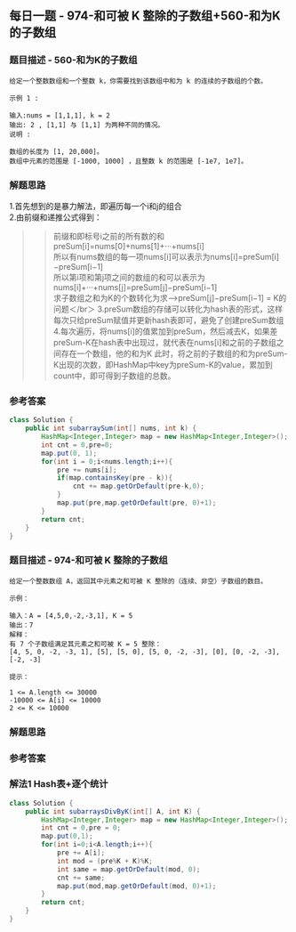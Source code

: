 ## 每日一题 - 974-和可被 K 整除的子数组+560-和为K的子数组


### 题目描述 - 560-和为K的子数组
```
给定一个整数数组和一个整数 k，你需要找到该数组中和为 k 的连续的子数组的个数。

示例 1 :

输入:nums = [1,1,1], k = 2
输出: 2 , [1,1] 与 [1,1] 为两种不同的情况。
说明 :

数组的长度为 [1, 20,000]。
数组中元素的范围是 [-1000, 1000] ，且整数 k 的范围是 [-1e7, 1e7]。

```
### 解题思路
1.首先想到的是暴力解法，即遍历每一个i和j的组合</br>
2.由前缀和递推公式得到：</br>
  >>前缀和即标号i之前的所有数的和 preSum[i]=nums[0]+nums[1]+···+nums[i]</br>
  >>所以有nums数组的每一项nums[i]可以表示为nums[i]=preSum[i]−preSum[i−1]</br>
  >>所以第i项和第j项之间的数组的和可以表示为nums[i]+···+nums[j]=preSum[j]−preSum[i−1]</br>
  >>求子数组之和为K的个数转化为求——>preSum[j]−preSum[i−1] = K的问题＜/br＞
3.preSum数组的存储可以转化为hash表的形式，这样每次只给preSum赋值并更新hash表即可，避免了创建preSum数组</br>
4.每次遍历，将nums[i]的值累加到preSum，然后减去K，如果差preSum-K在hash表中出现过，就代表在nums[i]和之前的子数组之间存在一个数组，他的和为K
  >>此时，将之前的子数组的和为preSum-K出现的次数，即HashMap中key为preSum-K的value，累加到count中，即可得到子数组的总数。</br>
### 参考答案

```java
class Solution {
    public int subarraySum(int[] nums, int k) {
        HashMap<Integer,Integer> map = new HashMap<Integer,Integer>();
        int cnt = 0,pre=0;
        map.put(0, 1);
        for(int i = 0;i<nums.length;i++){
            pre += nums[i];
            if(map.containsKey(pre - k)){
                cnt += map.getOrDefault(pre-k,0);
            }
            map.put(pre,map.getOrDefault(pre, 0)+1);
        }
        return cnt;
    }
}
```

### 题目描述 - 974-和可被 K 整除的子数组
```
给定一个整数数组 A，返回其中元素之和可被 K 整除的（连续、非空）子数组的数目。

示例：

输入：A = [4,5,0,-2,-3,1], K = 5
输出：7
解释：
有 7 个子数组满足其元素之和可被 K = 5 整除：
[4, 5, 0, -2, -3, 1], [5], [5, 0], [5, 0, -2, -3], [0], [0, -2, -3], [-2, -3]

提示：

1 <= A.length <= 30000
-10000 <= A[i] <= 10000
2 <= K <= 10000

```
### 解题思路

### 参考答案
### 解法1 Hash表+逐个统计
```java
class Solution {
    public int subarraysDivByK(int[] A, int K) {
        HashMap<Integer,Integer> map = new HashMap<Integer,Integer>();
        int cnt = 0,pre = 0;
        map.put(0,1);
        for(int i=0;i<A.length;i++){
            pre += A[i];
            int mod = (pre%K + K)%K;
            int same = map.getOrDefault(mod, 0);
            cnt += same;
            map.put(mod,map.getOrDefault(mod, 0)+1);
        }
        return cnt;
    }
}
```
